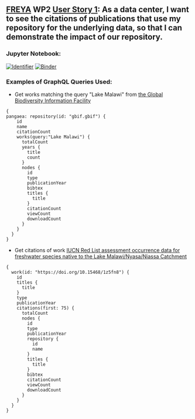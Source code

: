 ## [FREYA](https://www.project-freya.eu/en) WP2 [User Story 1](https://github.com/datacite/freya/issues/30): As a data center, I want to see the citations of publications that use my repository for the underlying data, so that I can demonstrate the impact of our repository. 

### Jupyter Notebook:
[![Identifier](https://img.shields.io/badge/doi-10.14454%2Fr0ed--fh20-fca709.svg)](https://doi.org/10.14454/r0ed-fh20)
[![Binder](https://mybinder.org/badge_logo.svg)](https://mybinder.org/v2/gh/datacite/pidgraph-notebooks-python/master?filepath=user-story-1-datacenter-publication-citations%2Fpy-datacenter-publication-citations-with-output.ipynb)

### Examples of GraphQL Queries Used:

* Get works matching the query "Lake Malawi" from [the Global Biodiversity Information Facility](https://www.gbif.org/) 

```
{
pangaea: repository(id: "gbif.gbif") {
    id
    name
    citationCount
    works(query:"Lake Malawi") {
      totalCount
      years {
        title
        count
      }
      nodes {
        id
        type
        publicationYear
        bibtex
        titles {
          title
        }
        citationCount
        viewCount
        downloadCount
      }
    }
  }
}
```

* Get citations of work [IUCN Red List assessment occurrence data for freshwater species native to the Lake Malawi/Nyasa/Niassa Catchment](https://doi.org/10.15468/1z5fn8) 

```
{
  work(id: "https://doi.org/10.15468/1z5fn8") {
    id
    titles {
      title
    }
    type
    publicationYear
    citations(first: 75) {
      totalCount
      nodes {
        id
        type
        publicationYear
        repository {
          id
          name
        }
        titles {
          title
        }
        bibtex
        citationCount
        viewCount
        downloadCount
      }
    }
  }
}
```

